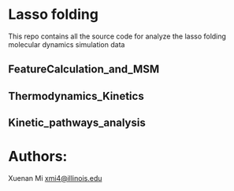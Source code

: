 # Lasso folding 
This repo contains all the source code for analyze the lasso folding molecular dynamics simulation data
## FeatureCalculation_and_MSM
## Thermodynamics_Kinetics
## Kinetic_pathways_analysis
# Authors:
Xuenan Mi
xmi4@illinois.edu
